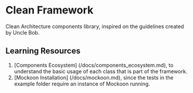 # Clean Framework

Clean Architecture components library, inspired on the guidelines created by Uncle Bob.

## Learning Resources

1. [Components Ecosystem] (/docs/components_ecosystem.md), to understand the basic usage
of each class that is part of the framework.
2. [Mockoon Installation] (/docs/mockoon.md), since the tests in the example folder require
an instance of Mockoon running.